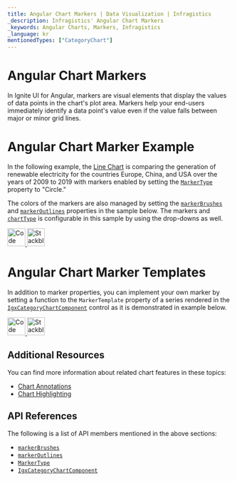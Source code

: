 ```yaml
---
title: Angular Chart Markers | Data Visualization | Infragistics
_description: Infragistics' Angular Chart Markers
_keywords: Angular Charts, Markers, Infragistics
_language: kr
mentionedTypes: ["CategoryChart"]
---
```


# Angular Chart Markers

In Ignite UI for Angular, markers are visual elements that display the values of data points in the chart's plot area. Markers help your end-users immediately identify a data point's value even if the value falls between major or minor grid lines.

# Angular Chart Marker Example

In the following example, the [Line Chart](../types/line-chart.md) is comparing the generation of renewable electricity for the countries Europe, China, and USA over the years of 2009 to 2019 with markers enabled by setting the [`MarkerType`]({environment:dvApiBaseUrl}/products/ignite-ui-angular/api/docs/typescript/latest/enums/markertype.html) property to "Circle."

The colors of the markers are also managed by setting the [`markerBrushes`]({environment:dvApiBaseUrl}/products/ignite-ui-angular/api/docs/typescript/latest/classes/igxdomainchartcomponent.html#markerbrushes) and [`markerOutlines`]({environment:dvApiBaseUrl}/products/ignite-ui-angular/api/docs/typescript/latest/classes/igxdomainchartcomponent.html#markeroutlines) properties in the sample below. The markers and [`chartType`]({environment:dvApiBaseUrl}/products/ignite-ui-angular/api/docs/typescript/latest/classes/igxcategorychartcomponent.html#charttype) is configurable in this sample by using the drop-downs as well.

<code-view style="height: 500px"
           data-demos-base-url="{environment:dvDemosBaseUrl}"
           iframe-src="{environment:dvDemosBaseUrl}/charts/category-chart-marker-options"
           alt="Angular Configuration Options Example"
           github-src="charts/category-chart/marker-options">
</code-view>

<html lang="en" xmlns="http://www.w3.org/1999/xhtml">
    <body>
      <a target="_blank" href="https://codesandbox.io/s/github/IgniteUI/igniteui-angular-examples/tree/master/samples/charts/category-chart/marker-options?fontsize=14&hidenavigation=1&theme=dark&view=preview&file=/src/app.component.html" rel="noopener noreferrer">
            <img height="40px" style="border-radius: 0rem; max-width: 100%;" alt="Code Sandbox" src="https://static.infragistics.com/xplatform/images/browsers/open-sandbox.png"/>
        </a>
        <a target="_blank" href="https://stackblitz.com/github/IgniteUI/igniteui-angular-examples/tree/master/samples/charts/category-chart/marker-options?file=src%2Fapp.component.html" rel="noopener noreferrer">
            <img height="40px" style="border-radius: 0rem; max-width: 100%;" alt="Stackblitz" src="https://static.infragistics.com/xplatform/images/browsers/open-stackblitz.png"/>
        </a>
    </body>
</html>

<div class="divider--half"></div>

# Angular Chart Marker Templates

In addition to marker properties, you can implement your own marker by setting a function to the  `MarkerTemplate` property of a series rendered in the [`IgxCategoryChartComponent`]({environment:dvApiBaseUrl}/products/ignite-ui-angular/api/docs/typescript/latest/classes/igxcategorychartcomponent.html) control as it is demonstrated in example below.

<code-view style="height: 600px"
           data-demos-base-url="{environment:dvDemosBaseUrl}"
           iframe-src="{environment:dvDemosBaseUrl}/charts/category-chart-marker-templates"
           alt="Angular Chart Marker Templates"
           github-src="charts/category-chart/marker-templates">
</code-view>

<html lang="en" xmlns="http://www.w3.org/1999/xhtml">
    <body>
      <a target="_blank" href="https://codesandbox.io/s/github/IgniteUI/igniteui-angular-examples/tree/master/samples/charts/category-chart/marker-templates?fontsize=14&hidenavigation=1&theme=dark&view=preview&file=/src/app.component.html" rel="noopener noreferrer">
            <img height="40px" style="border-radius: 0rem; max-width: 100%;" alt="Code Sandbox" src="https://static.infragistics.com/xplatform/images/browsers/open-sandbox.png"/>
        </a>
        <a target="_blank" href="https://stackblitz.com/github/IgniteUI/igniteui-angular-examples/tree/master/samples/charts/category-chart/marker-templates?file=src%2Fapp.component.html" rel="noopener noreferrer">
            <img height="40px" style="border-radius: 0rem; max-width: 100%;" alt="Stackblitz" src="https://static.infragistics.com/xplatform/images/browsers/open-stackblitz.png"/>
        </a>
    </body>
</html>

<div class="divider--half"></div>

## Additional Resources

You can find more information about related chart features in these topics:

-   [Chart Annotations](chart-annotations.md)
-   [Chart Highlighting](chart-highlighting.md)

## API References

The following is a list of API members mentioned in the above sections:

-   [`markerBrushes`]({environment:dvApiBaseUrl}/products/ignite-ui-angular/api/docs/typescript/latest/classes/igxdomainchartcomponent.html#markerbrushes)
-   [`markerOutlines`]({environment:dvApiBaseUrl}/products/ignite-ui-angular/api/docs/typescript/latest/classes/igxdomainchartcomponent.html#markeroutlines)
-   [`MarkerType`]({environment:dvApiBaseUrl}/products/ignite-ui-angular/api/docs/typescript/latest/enums/markertype.html)
-   [`IgxCategoryChartComponent`]({environment:dvApiBaseUrl}/products/ignite-ui-angular/api/docs/typescript/latest/classes/igxcategorychartcomponent.html)
